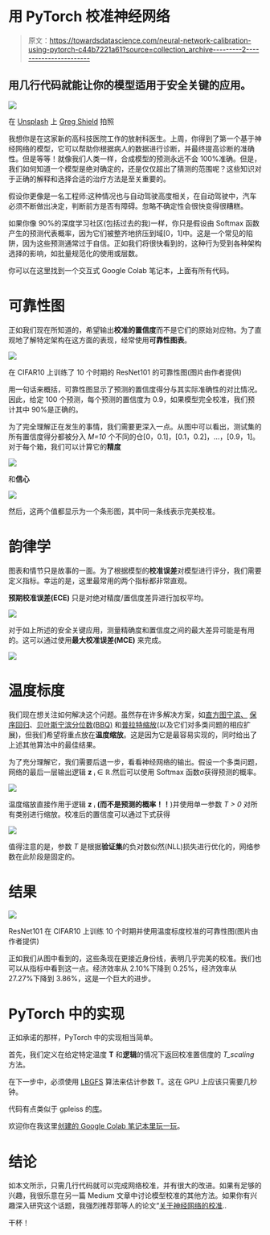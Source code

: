 # 用 PyTorch 校准神经网络

> 原文：<https://towardsdatascience.com/neural-network-calibration-using-pytorch-c44b7221a61?source=collection_archive---------2----------------------->

## 用几行代码就能让你的模型适用于安全关键的应用。

![](img/3c797411c0d68641465536d298d87966.png)

在 [Unsplash](https://unsplash.com/s/photos/fall?utm_source=unsplash&utm_medium=referral&utm_content=creditCopyText) 上 [Greg Shield](https://unsplash.com/@gregshield?utm_source=unsplash&utm_medium=referral&utm_content=creditCopyText) 拍照

我想你是在这家新的高科技医院工作的放射科医生。上周，你得到了第一个基于神经网络的模型，它可以帮助你根据病人的数据进行诊断，并最终提高诊断的准确性。但是等等！就像我们人类一样，合成模型的预测永远不会 100%准确。但是，我们如何知道一个模型是绝对确定的，还是仅仅超出了猜测的范围呢？这些知识对于正确的解释和选择合适的治疗方法是至关重要的。

假设你更像是一名工程师:这种情况也与自动驾驶高度相关，在自动驾驶中，汽车必须不断做出决定，判断前方是否有障碍。忽略不确定性会很快变得很糟糕。

如果你像 90%的深度学习社区(包括过去的我)一样，你只是假设由 Softmax 函数
产生的预测代表概率，因为它们被整齐地挤压到域[0，1]中。这是一个常见的陷阱，因为这些预测通常过于自信。正如我们将很快看到的，这种行为受到各种架构选择的影响，如批量规范化的使用或层数。

你可以在这里找到一个交互式 Google Colab 笔记本，上面有所有代码。

# 可靠性图

正如我们现在所知道的，希望输出**校准的置信度**而不是它们的原始对应物。为了直观地了解特定架构在这方面的表现，经常使用**可靠性图表**。

![](img/f9fc28c01b20c924f09274096d55b868.png)

在 CIFAR10 上训练了 10 个时期的 ResNet101 的可靠性图(图片由作者提供)

用一句话来概括，可靠性图显示了预测的置信度得分与其实际准确性的对比情况。因此，给定 100 个预测，每个预测的置信度为 0.9，如果模型完全校准，我们预计其中 90%是正确的。

为了完全理解正在发生的事情，我们需要更深入一点。从图中可以看出，测试集的所有置信度得分都被分入 *M=10* 个不同的仓[0，0.1]，[0.1，0.2]，…，[0.9，1]。对于每个箱，我们可以计算它的**精度**

![](img/39ccc120f0c10d971ab8ebd611d8fe10.png)

和**信心**

![](img/95289b86e3829e92d75ee2ae8a6ed854.png)

然后，这两个值都显示为一个条形图，其中同一条线表示完美校准。

# 韵律学

图表和情节只是故事的一面。为了根据模型的**校准误差**对模型进行评分，我们需要定义指标。幸运的是，这里最常用的两个指标都非常直观。

**预期校准误差(ECE)** 只是对绝对精度/置信度差异进行加权平均。

![](img/3bd4e7a4c1d820b58c9ac455f7c482d5.png)

对于如上所述的安全关键应用，测量精确度和置信度之间的最大差异可能是有用的。这可以通过使用**最大校准误差(MCE)** 来完成。

![](img/8bc3ceaf9d6ea5fd517b8f11275fc2f5.png)

# 温度标度

我们现在想关注如何解决这个问题。虽然存在许多解决方案，如[直方图宁滨、](https://cseweb.ucsd.edu/~elkan/calibrated.pdf) [保序回归](https://citeseerx.ist.psu.edu/viewdoc/download?doi=10.1.1.13.7457&rep=rep1&type=pdf)、[贝叶斯宁滨分位数(BBQ)](https://people.cs.pitt.edu/~milos/research/AAAI_Calibration.pdf) 和[普拉特缩放](http://citeseer.ist.psu.edu/viewdoc/summary?doi=10.1.1.41.1639)(以及它们对多类问题的相应扩展)，但我们希望将重点放在**温度缩放**。这是因为它是最容易实现的，同时给出了上述其他算法中的最佳结果。

为了充分理解它，我们需要后退一步，看看神经网络的输出。假设一个多类问题，网络的最后一层输出逻辑 **z** ᵢ ∈ ℝ.然后可以使用 Softmax 函数σ获得预测的概率。

![](img/caa676b8f591ce2abe0b53b2e954eabe.png)

温度缩放直接作用于逻辑 **z** ᵢ **(而不是预测的概率！！**)并使用单一参数 *T > 0* 对所有类别进行缩放。校准后的置信度可以通过下式获得

![](img/42b1b053f2697bb499be4532e8bbbe62.png)

值得注意的是，参数 *T* 是根据**验证集**的负对数似然(NLL)损失进行优化的，网络参数在此阶段是固定的。

# 结果

![](img/12cdbf0e4a9d6c7afe58791eaaab2440.png)

ResNet101 在 CIFAR10 上训练 10 个时期并使用温度标度校准的可靠性图(图片由作者提供)

正如我们从图中看到的，这些条现在更接近身份线，表明几乎完美的校准。我们也可以从指标中看到这一点。经济效率从 2.10%下降到 0.25%，经济效率从 27.27%下降到 3.86%，这是一个巨大的进步。

# PyTorch 中的实现

正如承诺的那样，PyTorch 中的实现相当简单。

首先，我们定义在给定特定温度 **T** 和**逻辑**的情况下返回校准置信度的 *T_scaling* 方法。

在下一步中，必须使用 [LBGFS](https://en.wikipedia.org/wiki/Limited-memory_BFGS) 算法来估计参数 T。这在 GPU 上应该只需要几秒钟。

代码有点类似于 gpleiss 的[库](https://github.com/gpleiss/temperature_scaling)。

欢迎你在我这里[创建的 Google Colab 笔记本里玩一玩](https://colab.research.google.com/drive/1H_XlTbNvjxlAXMW5NuBDWhxF3F2Osg1F?usp=sharing)。

# 结论

如本文所示，只需几行代码就可以完成网络校准，并有很大的改进。如果有足够的兴趣，我很乐意在另一篇 Medium 文章中讨论模型校准的其他方法。如果你有兴趣深入研究这个话题，我强烈推荐郭等人的论文“[关于神经网络的校准](https://arxiv.org/pdf/1706.04599.pdf)..

干杯！